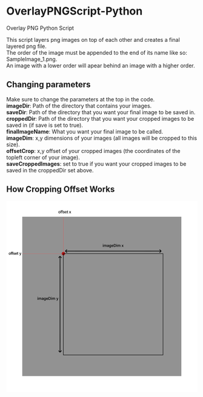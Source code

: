 # OverlayPNGScript-Python
 Overlay PNG Python Script

This script layers png images on top of each other and creates a final layered png file.  
The order of the image must be appended to the end of its name like so: SampleImage_1.png.  
An image with a lower order will apear behind an image with a higher order.  

## Changing parameters
Make sure to change the parameters at the top in the code.  
**imageDir**: Path of the directory that contains your images.  
**saveDir**: Path of the directory that you want your final image to be saved in.  
**croppedDir**: Path of the directory that you want your cropped images to be saved in (if save is set to true).  
**finalImageName**: What you want your final image to be called.  
**imageDim**: x,y dimensions of your images (all images will be cropped to this size).  
**offsetCrop**: x,y offset of your cropped images (the coordinates of the topleft corner of your image).  
**saveCroppedImages**: set to true if you want your cropped images to be saved in the croppedDir set above.  


## How Cropping Offset Works
![Image not found](/Screenshots/CropOffsetScreenshot.png?raw=true "How cropping offset works")
